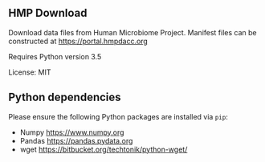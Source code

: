 HMP Download
------
Download data files from Human Microbiome Project. Manifest files can be
constructed at https://portal.hmpdacc.org

Requires Python version 3.5

License: MIT

Python dependencies
------
Please ensure the following Python packages are installed via ``pip``:
- Numpy <https://www.numpy.org>
- Pandas <https://pandas.pydata.org>
- wget <https://bitbucket.org/techtonik/python-wget/>


